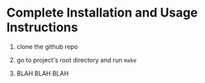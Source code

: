 # Complete Installation and Usage Instructions

1. clone the github repo

2. go to project's root directory and run `make`

3. BLAH BLAH BLAH